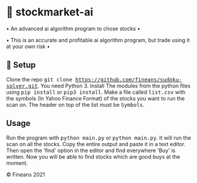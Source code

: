 # 🤖 stockmarket-ai

• An advanced ai algorithm program to chose stocks •

• This is an accurate and profitable ai algorithm program, but trade using it at your own risk •

## 🔨 Setup

Clone the repo <kbd>git clone https://github.com/fineans/sudoku-solver.git</kbd>.
You need Python 3. Install The modules from the python files using <kbd>pip install</kbd> or <kbd>pip3 install</kbd>. Make a file called <kbd>list.csv</kbd> with the symbols (In Yahoo Finance Format) of the stocks you want to run the scan on. The header on top of the list must be <kbd>Symbols</kbd>.

## Usage

Run the program with <kbd>python main.py</kbd> or <kbd>python main.py</kbd>. It will run the scan on all the stocks. Copy the entire output and paste it in a text editor. Then open the 'find' option in the editor and find everywhere 'Buy' is written. Now you will be able to find stocks which are good buys at the moment.


© Fineans 2021
